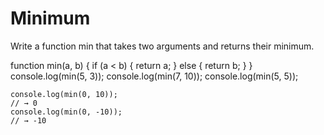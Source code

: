 # Minimum

Write a function min that takes two arguments and returns their minimum.

function min(a, b) {
  if (a < b) {
    return a;
  } else {
    return b;
  }
}
console.log(min(5, 3)); 
console.log(min(7, 10)); 
console.log(min(5, 5)); 

```
console.log(min(0, 10));
// → 0
console.log(min(0, -10));
// → -10

```
